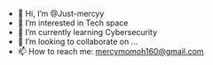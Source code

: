 - 👋 Hi, I’m @Just-mercyy
- 👀 I’m interested in Tech space
- 🌱 I’m currently learning Cybersecurity
- 💞️ I’m looking to collaborate on ...
- 📫 How to reach me: mercymomoh160@gmail.com

<!---
Just-mercyy/Just-mercyy is a ✨ special ✨ repository because its `README.md` (this file) appears on your GitHub profile.
You can click the Preview link to take a look at your changes.
--->
